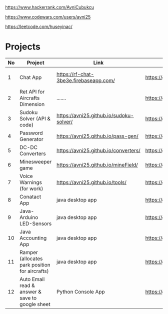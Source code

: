 https://www.hackerrank.com/AvniCubukcu

https://www.codewars.com/users/avni25

https://leetcode.com/huseyinac/

# Projects

| No | Project   | Link           | Source Code   | Info|
|--- | --------  | -------------- |-------------- | ----|
| 1  | Chat App |  https://rf-chat-3be3e.firebaseapp.com/ | https://github.com/avni25/rf-chat | Javascript, React, Firebase|
| 2  | Ret API for Aircrafts Dimension | .......  | https://github.com/avni25/rest-api | Javascript, Express, MongoDB|
| 3  | Sudoku Solver (API & code) | https://avni25.github.io/sudoku-solver/ | https://github.com/avni25/sudoku-solver | API, Javascript, HTML, CSS|
| 4  | Password Generator | https://avni25.github.io/pass-gen/ | https://github.com/avni25/pass-gen | Javascript, React|
| 5  | DC-DC Converters | https://avni25.github.io/converters/ | https://github.com/avni25/converters | Javascript, HTML, CSS|
| 6  | Minesweeper game | https://avni25.github.io/mineField/ | https://github.com/avni25/mineField | Javascript, HTML, CSS|
| 7  | Voice Warnings (for work) | https://avni25.github.io/tools/ | https://github.com/avni25/tools | Javascript, HTML, CSS|
| 8  | Conatact App | java desktop app | https://github.com/avni25/Contacts | Java, SQLite|
| 9  | Java-Arduino LED-Sensors | java desktop app | https://github.com/avni25/arduinoJavaSerialCom | Java, JSerialCom, JFreeChart|
| 10  | Java Accounting App | java desktop app | https://github.com/avni25/AccountingApp | Java, JavaFX, SQLite|
| 11  | Ramper (allocates park position for aircrafts) | java desktop app | https://github.com/avni25/Ramper | Java, JavaFX, SQLite|
| 12  | Auto Email read & answer & save to google sheet | Python Console App | https://github.com/avni25/slots | Python |


<!--
**avni25/avni25** is a ✨ _special_ ✨ repository because its `README.md` (this file) appears on your GitHub profile.

Here are some ideas to get you started:

- 🔭 I’m currently working on ...
- 🌱 I’m currently learning ...
- 👯 I’m looking to collaborate on ...
- 🤔 I’m looking for help with ...
- 💬 Ask me about ...
- 📫 How to reach me: ...
- 😄 Pronouns: ...
- ⚡ Fun fact: ...
-->
